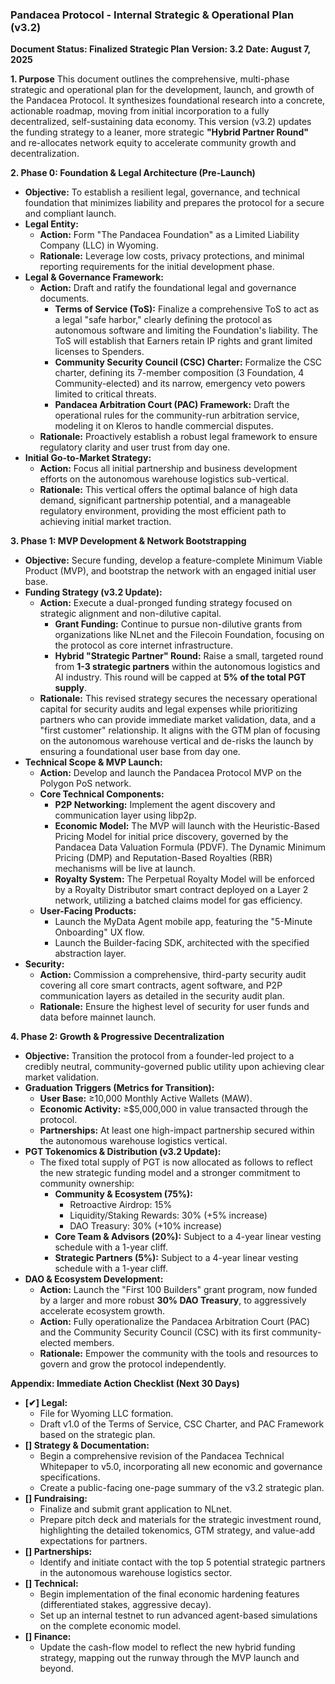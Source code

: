 ### **Pandacea Protocol \- Internal Strategic & Operational Plan (v3.2)**

**Document Status: Finalized Strategic Plan** **Version: 3.2** **Date: August 7, 2025**

**1\. Purpose** This document outlines the comprehensive, multi-phase strategic and operational plan for the development, launch, and growth of the Pandacea Protocol. It synthesizes foundational research into a concrete, actionable roadmap, moving from initial incorporation to a fully decentralized, self-sustaining data economy. This version (v3.2) updates the funding strategy to a leaner, more strategic **"Hybrid Partner Round"** and re-allocates network equity to accelerate community growth and decentralization.

**2\. Phase 0: Foundation & Legal Architecture (Pre-Launch)**

* **Objective:** To establish a resilient legal, governance, and technical foundation that minimizes liability and prepares the protocol for a secure and compliant launch.  
* **Legal Entity:**  
  * **Action:** Form "The Pandacea Foundation" as a Limited Liability Company (LLC) in Wyoming.  
  * **Rationale:** Leverage low costs, privacy protections, and minimal reporting requirements for the initial development phase.  
* **Legal & Governance Framework:**  
  * **Action:** Draft and ratify the foundational legal and governance documents.  
    * **Terms of Service (ToS):** Finalize a comprehensive ToS to act as a legal "safe harbor," clearly defining the protocol as autonomous software and limiting the Foundation's liability. The ToS will establish that Earners retain IP rights and grant limited licenses to Spenders.  
    * **Community Security Council (CSC) Charter:** Formalize the CSC charter, defining its 7-member composition (3 Foundation, 4 Community-elected) and its narrow, emergency veto powers limited to critical threats.  
    * **Pandacea Arbitration Court (PAC) Framework:** Draft the operational rules for the community-run arbitration service, modeling it on Kleros to handle commercial disputes.  
  * **Rationale:** Proactively establish a robust legal framework to ensure regulatory clarity and user trust from day one.  
* **Initial Go-to-Market Strategy:**  
  * **Action:** Focus all initial partnership and business development efforts on the autonomous warehouse logistics sub-vertical.  
  * **Rationale:** This vertical offers the optimal balance of high data demand, significant partnership potential, and a manageable regulatory environment, providing the most efficient path to achieving initial market traction.

**3\. Phase 1: MVP Development & Network Bootstrapping**

* **Objective:** Secure funding, develop a feature-complete Minimum Viable Product (MVP), and bootstrap the network with an engaged initial user base.  
* **Funding Strategy (v3.2 Update):**  
  * **Action:** Execute a dual-pronged funding strategy focused on strategic alignment and non-dilutive capital.  
    * **Grant Funding:** Continue to pursue non-dilutive grants from organizations like NLnet and the Filecoin Foundation, focusing on the protocol as core internet infrastructure.  
    * **Hybrid "Strategic Partner" Round:** Raise a small, targeted round from **1-3 strategic partners** within the autonomous logistics and AI industry. This round will be capped at **5% of the total PGT supply**.  
  * **Rationale:** This revised strategy secures the necessary operational capital for security audits and legal expenses while prioritizing partners who can provide immediate market validation, data, and a "first customer" relationship. It aligns with the GTM plan of focusing on the autonomous warehouse vertical and de-risks the launch by ensuring a foundational user base from day one.  
* **Technical Scope & MVP Launch:**  
  * **Action:** Develop and launch the Pandacea Protocol MVP on the Polygon PoS network.  
  * **Core Technical Components:**  
    * **P2P Networking:** Implement the agent discovery and communication layer using libp2p.  
    * **Economic Model:** The MVP will launch with the Heuristic-Based Pricing Model for initial price discovery, governed by the Pandacea Data Valuation Formula (PDVF). The Dynamic Minimum Pricing (DMP) and Reputation-Based Royalties (RBR) mechanisms will be live at launch.  
    * **Royalty System:** The Perpetual Royalty Model will be enforced by a Royalty Distributor smart contract deployed on a Layer 2 network, utilizing a batched claims model for gas efficiency.  
  * **User-Facing Products:**  
    * Launch the MyData Agent mobile app, featuring the "5-Minute Onboarding" UX flow.  
    * Launch the Builder-facing SDK, architected with the specified abstraction layer.  
* **Security:**  
  * **Action:** Commission a comprehensive, third-party security audit covering all core smart contracts, agent software, and P2P communication layers as detailed in the security audit plan.  
  * **Rationale:** Ensure the highest level of security for user funds and data before mainnet launch.

**4\. Phase 2: Growth & Progressive Decentralization**

* **Objective:** Transition the protocol from a founder-led project to a credibly neutral, community-governed public utility upon achieving clear market validation.  
* **Graduation Triggers (Metrics for Transition):**  
  * **User Base:** ≥10,000 Monthly Active Wallets (MAW).  
  * **Economic Activity:** ≥$5,000,000 in value transacted through the protocol.  
  * **Partnerships:** At least one high-impact partnership secured within the autonomous warehouse logistics vertical.  
* **PGT Tokenomics & Distribution (v3.2 Update):**  
  * The fixed total supply of PGT is now allocated as follows to reflect the new strategic funding model and a stronger commitment to community ownership:  
    * **Community & Ecosystem (75%):**  
      * Retroactive Airdrop: 15%  
      * Liquidity/Staking Rewards: 30% (+5% increase)  
      * DAO Treasury: 30% (+10% increase)  
    * **Core Team & Advisors (20%):** Subject to a 4-year linear vesting schedule with a 1-year cliff.  
    * **Strategic Partners (5%):** Subject to a 4-year linear vesting schedule with a 1-year cliff.  
* **DAO & Ecosystem Development:**  
  * **Action:** Launch the "First 100 Builders" grant program, now funded by a larger and more robust **30% DAO Treasury**, to aggressively accelerate ecosystem growth.  
  * **Action:** Fully operationalize the Pandacea Arbitration Court (PAC) and the Community Security Council (CSC) with its first community-elected members.  
  * **Rationale:** Empower the community with the tools and resources to govern and grow the protocol independently.

**Appendix: Immediate Action Checklist (Next 30 Days)**

* **\[✔\] Legal:**  
  * File for Wyoming LLC formation.  
  * Draft v1.0 of the Terms of Service, CSC Charter, and PAC Framework based on the strategic plan.  
* **\[\] Strategy & Documentation:**  
  * Begin a comprehensive revision of the Pandacea Technical Whitepaper to v5.0, incorporating all new economic and governance specifications.  
  * Create a public-facing one-page summary of the v3.2 strategic plan.  
* **\[\] Fundraising:**  
  * Finalize and submit grant application to NLnet.  
  * Prepare pitch deck and materials for the strategic investment round, highlighting the detailed tokenomics, GTM strategy, and value-add expectations for partners.  
* **\[\] Partnerships:**  
  * Identify and initiate contact with the top 5 potential strategic partners in the autonomous warehouse logistics sector.  
* **\[\] Technical:**  
  * Begin implementation of the final economic hardening features (differentiated stakes, aggressive decay).  
  * Set up an internal testnet to run advanced agent-based simulations on the complete economic model.  
* **\[\] Finance:**  
  * Update the cash-flow model to reflect the new hybrid funding strategy, mapping out the runway through the MVP launch and beyond.

